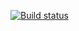 [![Build status](https://ci.appveyor.com/api/projects/status/9x5rsxha5c8e5dq0/branch/master?svg=true)](https://ci.appveyor.com/project/DemKosS/patterns2/branch/master)
